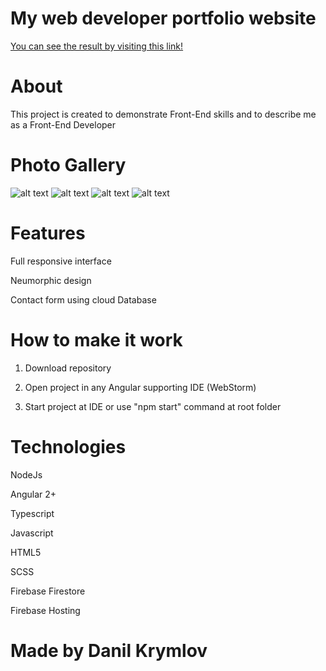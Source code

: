 # My web developer portfolio website
[You can see the result by visiting this link!](https://mydevcv.web.app/#about)

# About
This project is created to demonstrate Front-End skills and to describe me as a Front-End Developer

# Photo Gallery
![alt text](https://imgur.com/99ZBK7g.jpg)
![alt text](https://imgur.com/HnEG91Q.jpg)
![alt text](https://imgur.com/jPy4uAP.jpg)
![alt text](https://imgur.com/TpJeRdT.jpg)

# Features

Full responsive interface

Neumorphic design

Contact form using cloud Database

# How to make it work
1) Download repository

2) Open project in any Angular supporting IDE (WebStorm)

3) Start project at IDE or use "npm start" command at root folder
# Technologies
NodeJs

Angular 2+

Typescript

Javascript

HTML5

SCSS

Firebase Firestore

Firebase Hosting

# Made by Danil Krymlov
